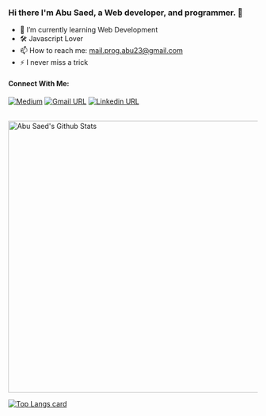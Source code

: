 ### Hi there I'm Abu Saed, a Web developer, and programmer. 👋


- 🌱 I’m currently learning Web Development
- 🛠  Javascript Lover
- 📫 How to reach me: mail.prog.abu23@gmail.com
- ⚡ I never miss a trick 


#### Connect With Me:

[![Medium](https://img.shields.io/badge/social--badge?style=social&label=Medium&logo=medium)](https://medium.com/@prog_abu23)
[![Gmail URL](https://img.shields.io/badge/social--badge?style=social&label=email&logo=gmail)](mailto:prog.abu23@gmail.com)
[![Linkedin URL](https://img.shields.io/badge/social--badge?style=social&label=linkedin&logo=linkedin)](https://www.linkedin.com/in/progabu23/)

<br />

<img width="550px" alt="Abu Saed's Github Stats"  src="https://github-readme-stats.vercel.app/api?username=progabu23&show_icons=true"/>
</br>

[![Top Langs card](https://github-readme-stats.vercel.app/api/top-langs/?username=progabu23&card_width=550)](https://github.com/progabu23/progabu23)



